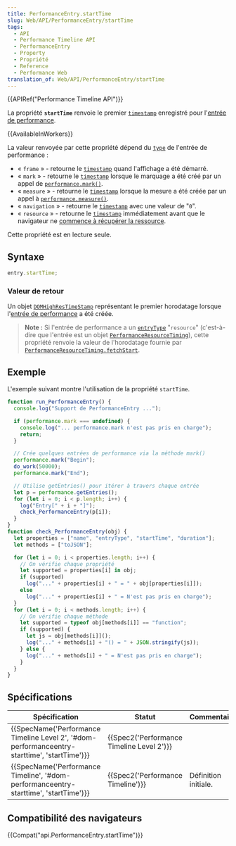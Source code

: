 ```yaml
---
title: PerformanceEntry.startTime
slug: Web/API/PerformanceEntry/startTime
tags:
  - API
  - Performance Timeline API
  - PerformanceEntry
  - Property
  - Propriété
  - Reference
  - Performance Web
translation_of: Web/API/PerformanceEntry/startTime
---
```

{{APIRef("Performance Timeline API")}}

La propriété **`startTime`** renvoie le premier [`timestamp`](/fr/docs/Web/API/DOMHighResTimeStamp) enregistré pour l'[entrée de performance](/fr/docs/Web/API/PerformanceEntry).

{{AvailableInWorkers}}

La valeur renvoyée par cette propriété dépend du [`type`](/fr/docs/Web/API/PerformanceEntry/entryType) de l'entrée de performance :

- « `frame` » - retourne le
  [`timestamp`](/fr/docs/Web/API/DOMHighResTimeStamp) quand l'affichage a été démarré.
- « `mark` » - retourne le [`timestamp`](/fr/docs/Web/API/DOMHighResTimeStamp) lorsque le marquage a été créé par un appel de [`performance.mark()`](/fr/docs/Web/API/Performance/mark).
- « `measure` » - retourne le [`timestamp`](/fr/docs/Web/API/DOMHighResTimeStamp) lorsque la mesure a été créée par un appel à [`performance.measure()`](/fr/docs/Web/API/Performance/measure).
- « `navigation` » - retourne le [`timestamp`](/fr/docs/Web/API/DOMHighResTimeStamp) avec une valeur de "`0`".
- « `resource` » - retourne le [`timestamp`](/fr/docs/Web/API/DOMHighResTimeStamp) immédiatement avant que le navigateur ne [commence à récupérer la ressource](/fr/docs/Web/API/PerformanceResourceTiming/fetchStart).

Cette propriété est en lecture seule.

## Syntaxe

```js
entry.startTime;
```

### Valeur de retour

Un objet [`DOMHighResTimeStamp`](/fr/docs/Web/API/DOMHighResTimeStamp) représentant le premier horodatage lorsque l'[entrée de performance](/fr/docs/Web/API/PerformanceEntry) a été créée.

> **Note :** Si l'entrée de performance a un [`entryType`](/fr/docs/Web/API/PerformanceEntry/entryType) "`resource`" (c'est-à-dire que l'entrée est un objet [`PerformanceResourceTiming`](/fr/docs/Web/API/PerformanceResourceTiming)), cette propriété renvoie la valeur de l'horodatage fournie par [`PerformanceResourceTiming.fetchStart`](/fr/docs/Web/API/PerformanceResourceTiming/fetchStart).

## Exemple

L'exemple suivant montre l'utilisation de la propriété `startTime`.

```js
function run_PerformanceEntry() {
  console.log("Support de PerformanceEntry ...");

  if (performance.mark === undefined) {
    console.log("... performance.mark n'est pas pris en charge");
    return;
  }

  // Crée quelques entrées de performance via la méthode mark()
  performance.mark("Begin");
  do_work(50000);
  performance.mark("End");

  // Utilise getEntries() pour itérer à travers chaque entrée
  let p = performance.getEntries();
  for (let i = 0; i < p.length; i++) {
    log("Entry[" + i + "]");
    check_PerformanceEntry(p[i]);
  }
}
function check_PerformanceEntry(obj) {
  let properties = ["name", "entryType", "startTime", "duration"];
  let methods = ["toJSON"];

  for (let i = 0; i < properties.length; i++) {
    // On vérifie chaque propriété
    let supported = properties[i] in obj;
    if (supported)
      log("..." + properties[i] + " = " + obj[properties[i]]);
    else
      log("..." + properties[i] + " = N'est pas pris en charge");
  }
  for (let i = 0; i < methods.length; i++) {
    // On vérifie chaque méthode
    let supported = typeof obj[methods[i]] == "function";
    if (supported) {
      let js = obj[methods[i]]();
      log("..." + methods[i] + "() = " + JSON.stringify(js));
    } else {
      log("..." + methods[i] + " = N'est pas pris en charge");
    }
  }
}
```

## Spécifications

| Spécification                                                                                                                        | Statut                                                   | Commentaire          |
| ------------------------------------------------------------------------------------------------------------------------------------ | -------------------------------------------------------- | -------------------- |
| {{SpecName('Performance Timeline Level 2', '#dom-performanceentry-starttime', 'startTime')}} | {{Spec2('Performance Timeline Level 2')}} |                      |
| {{SpecName('Performance Timeline', '#dom-performanceentry-starttime', 'startTime')}}         | {{Spec2('Performance Timeline')}}             | Définition initiale. |

## Compatibilité des navigateurs

{{Compat("api.PerformanceEntry.startTime")}}
